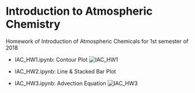 # Introduction to Atmospheric Chemistry
Homework of Introduction of Atmospheric Chemicals for 1st semester of 2018

- IAC_HW1.ipynb: Contour Plot
![IAC_HW1](https://user-images.githubusercontent.com/38546970/52548840-4f3a7c00-2e13-11e9-8404-6fb6ed049c2e.png)

- IAC_HW2.ipynb: Line & Stacked Bar Plot

- IAC_HW3.ipynb: Advection Equation
![IAC_HW3](https://user-images.githubusercontent.com/38546970/52852968-71a6ff00-315d-11e9-9438-24ac5032c990.png)

